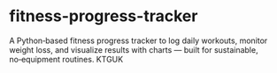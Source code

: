 # fitness-progress-tracker
A Python‑based fitness progress tracker to log daily workouts, monitor weight loss, and visualize results with charts — built for sustainable, no‑equipment routines.
KTGUK
